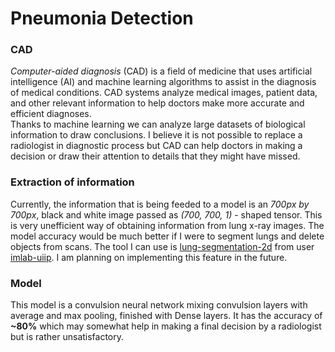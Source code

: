 # Pneumonia Detection
### CAD
*Computer-aided diagnosis* (CAD) is a field of medicine that uses artificial intelligence (AI) and machine learning algorithms to assist in the diagnosis of medical conditions. CAD systems analyze medical images, patient data, and other relevant information to help doctors make more accurate and efficient diagnoses. <br>
Thanks to machine learning we can analyze large datasets of biological information to draw conclusions.
I believe it is not possible to replace a radiologist in diagnostic process but CAD can help doctors in making a decision or draw their attention to details that they might have missed.
### Extraction of information
Currently, the information that is being feeded to a model is an *700px by 700px*, black and white image passed as *(700, 700, 1)* - shaped tensor. This is very unefficient way of obtaining information from lung x-ray images. The model accuracy would be much better if I were to segment lungs and delete objects from scans. The tool I can use is [lung-segmentation-2d](https://github.com/imlab-uiip/lung-segmentation-2d) from user [imlab-uiip](https://github.com/imlab-uiip). I am planning on implementing this feature in the future.
### Model
This model is a convulsion neural network mixing convulsion layers with average and max pooling, finished with Dense layers. It has the accuracy of **~80%** which may somewhat help in making a final decision by a radiologist but is rather unsatisfactory.
